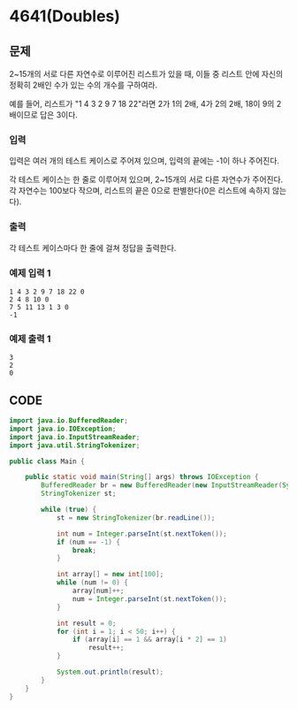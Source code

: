 # 4641\(Doubles\)

## 문제

2~15개의 서로 다른 자연수로 이루어진 리스트가 있을 때, 이들 중 리스트 안에 자신의 정확히 2배인 수가 있는 수의 개수를 구하여라.

예를 들어, 리스트가 "1 4 3 2 9 7 18 22"라면 2가 1의 2배, 4가 2의 2배, 18이 9의 2배이므로 답은 3이다.

### 입력

입력은 여러 개의 테스트 케이스로 주어져 있으며, 입력의 끝에는 -1이 하나 주어진다.

각 테스트 케이스는 한 줄로 이루어져 있으며, 2~15개의 서로 다른 자연수가 주어진다. 각 자연수는 100보다 작으며, 리스트의 끝은 0으로 판별한다\(0은 리스트에 속하지 않는다\).

### 출력

각 테스트 케이스마다 한 줄에 걸쳐 정답을 출력한다.

### 예제 입력 1

```text
1 4 3 2 9 7 18 22 0
2 4 8 10 0
7 5 11 13 1 3 0
-1
```

### 예제 출력 1

```text
3
2
0
```

## CODE

```java
import java.io.BufferedReader;
import java.io.IOException;
import java.io.InputStreamReader;
import java.util.StringTokenizer;

public class Main {

	public static void main(String[] args) throws IOException {
		BufferedReader br = new BufferedReader(new InputStreamReader(System.in));
		StringTokenizer st;

		while (true) {
			st = new StringTokenizer(br.readLine());

			int num = Integer.parseInt(st.nextToken());
			if (num == -1) {
				break;
			}

			int array[] = new int[100];
			while (num != 0) {
				array[num]++;
				num = Integer.parseInt(st.nextToken());
			}

			int result = 0;
			for (int i = 1; i < 50; i++) {
				if (array[i] == 1 && array[i * 2] == 1)
					result++;
			}

			System.out.println(result);
		}
	}
}
```

